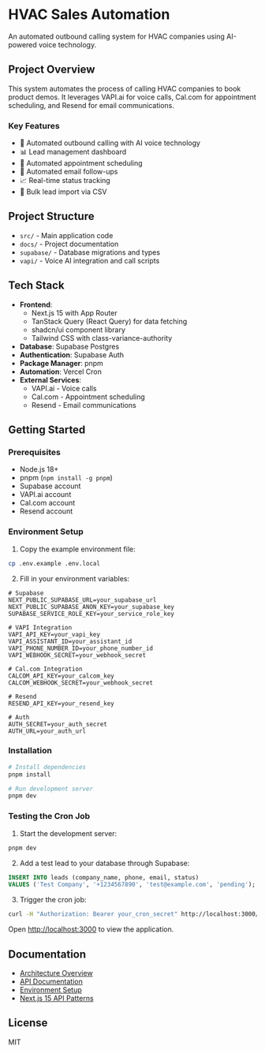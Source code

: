 # HVAC Sales Automation

An automated outbound calling system for HVAC companies using AI-powered voice technology.

## Project Overview

This system automates the process of calling HVAC companies to book product demos. It leverages VAPI.ai for voice calls, Cal.com for appointment scheduling, and Resend for email communications.

### Key Features

- 🤖 Automated outbound calling with AI voice technology
- 📊 Lead management dashboard
- 📅 Automated appointment scheduling
- 📧 Automated email follow-ups
- 📈 Real-time status tracking
- 📁 Bulk lead import via CSV

## Project Structure

- `src/` - Main application code
- `docs/` - Project documentation
- `supabase/` - Database migrations and types
- `vapi/` - Voice AI integration and call scripts

## Tech Stack

- **Frontend**: 
  - Next.js 15 with App Router
  - TanStack Query (React Query) for data fetching
  - shadcn/ui component library
  - Tailwind CSS with class-variance-authority
- **Database**: Supabase Postgres
- **Authentication**: Supabase Auth
- **Package Manager**: pnpm
- **Automation**: Vercel Cron
- **External Services**:
  - VAPI.ai - Voice calls
  - Cal.com - Appointment scheduling
  - Resend - Email communications

## Getting Started

### Prerequisites

- Node.js 18+
- pnpm (`npm install -g pnpm`)
- Supabase account
- VAPI.ai account
- Cal.com account
- Resend account

### Environment Setup

1. Copy the example environment file:
```bash
cp .env.example .env.local
```

2. Fill in your environment variables:
```env
# Supabase
NEXT_PUBLIC_SUPABASE_URL=your_supabase_url
NEXT_PUBLIC_SUPABASE_ANON_KEY=your_supabase_key
SUPABASE_SERVICE_ROLE_KEY=your_service_role_key

# VAPI Integration
VAPI_API_KEY=your_vapi_key
VAPI_ASSISTANT_ID=your_assistant_id
VAPI_PHONE_NUMBER_ID=your_phone_number_id
VAPI_WEBHOOK_SECRET=your_webhook_secret

# Cal.com Integration
CALCOM_API_KEY=your_calcom_key
CALCOM_WEBHOOK_SECRET=your_webhook_secret

# Resend
RESEND_API_KEY=your_resend_key

# Auth
AUTH_SECRET=your_auth_secret
AUTH_URL=your_auth_url
```

### Installation

```bash
# Install dependencies
pnpm install

# Run development server
pnpm dev
```

### Testing the Cron Job

1. Start the development server:
```bash
pnpm dev
```

2. Add a test lead to your database through Supabase:
```sql
INSERT INTO leads (company_name, phone, email, status)
VALUES ('Test Company', '+1234567890', 'test@example.com', 'pending');
```

3. Trigger the cron job:
```bash
curl -H "Authorization: Bearer your_cron_secret" http://localhost:3000/api/cron
```

Open [http://localhost:3000](http://localhost:3000) to view the application.

## Documentation

- [Architecture Overview](/docs/architecture.md)
- [API Documentation](/docs/api.md)
- [Environment Setup](./docs/environment-setup.md)
- [Next.js 15 API Patterns](./docs/next-api-patterns.md)

## License

MIT
